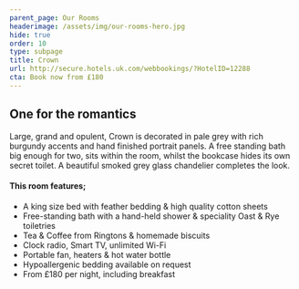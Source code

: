 ```yaml
---
parent_page: Our Rooms
headerimage: /assets/img/our-rooms-hero.jpg
hide: true
order: 10
type: subpage
title: Crown
url: http://secure.hotels.uk.com/webbookings/?HotelID=12288
cta: Book now from £180
---
```

## One for the romantics

Large, grand and opulent, Crown is decorated in pale grey with rich burgundy accents and hand finished portrait panels. A free standing bath big enough for two, sits within the room, whilst the bookcase hides its own secret toilet. A beautiful smoked grey glass chandelier completes the look.

#### This room features; 

* A king size bed with feather bedding & high quality cotton sheets
* Free-standing bath with a hand-held shower & speciality Oast & Rye toiletries 
* Tea & Coffee from Ringtons & homemade biscuits 
* Clock radio, Smart TV, unlimited Wi-Fi
* Portable fan, heaters & hot water bottle
* Hypoallergenic bedding available on request
* From £180 per night, including breakfast

